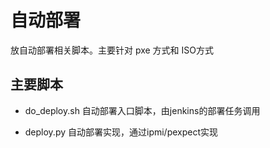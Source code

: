 # 自动部署

放自动部署相关脚本。主要针对 pxe 方式和 ISO方式

## 主要脚本
+ do_deploy.sh 自动部署入口脚本，由jenkins的部署任务调用

+ deploy.py 自动部署实现，通过ipmi/pexpect实现

